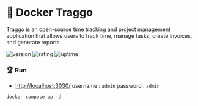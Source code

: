 # 🎉 Docker Traggo

Traggo is an open-source time tracking and project management application that allows users to track time, manage tasks, create invoices, and generate reports.

![version](https://img.shields.io/badge/version-1.0-blue)
![rating](https://img.shields.io/badge/rating-★★★★★-yellow)
![uptime](https://img.shields.io/badge/uptime-100%25-brightgreen)

### 🏆 Run

- [http://localhost:3030/](http://localhost:3030/) username : `admin` password : `admin`

```shell
docker-compose up -d
```
